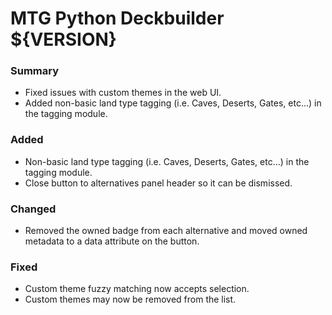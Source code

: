 # MTG Python Deckbuilder ${VERSION}

### Summary
- Fixed issues with custom themes in the web UI.
- Added non-basic land type tagging (i.e. Caves, Deserts, Gates, etc...) in the tagging module.

### Added
- Non-basic land type tagging (i.e. Caves, Deserts, Gates, etc...) in the tagging module.
- Close button to alternatives panel header so it can be dismissed.

### Changed
- Removed the owned badge from each alternative and moved owned metadata to a data attribute on the button.

### Fixed
- Custom theme fuzzy matching now accepts selection.
- Custom themes may now be removed from the list.
